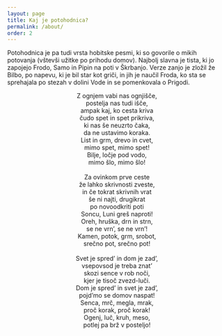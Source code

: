```yaml
---
layout: page
title: Kaj je potohodnica?
permalink: /about/
order: 2
---
```


Potohodnica je pa tudi vrsta hobitske pesmi, ki so govorile o mikih potovanja (vštevši užitke po prihodu domov). Najbolj slavna je tista, ki jo zapojejo Frodo, Samo in Pipin na poti v Škrbanjo. Verze zanjo je zložil že Bilbo, po napevu, ki je bil star kot griči, in jih je naučil Froda, ko sta se sprehajala po stezah v dolini Vode in se pomenkovala o Prigodi.

<p style="text-align: center;">
Z ognjem vabi nas ognjišče, <br/>
postelja nas tudi išče, <br/>
ampak kaj, ko cesta kriva <br/>
čudo spet in spet prikriva, <br/>
ki nas še neuzrto čaka, <br/>
da ne ustavimo koraka. <br/>
List in grm, drevo in cvet, <br/>
mimo spet, mimo spet! <br/>
Bilje, ločje pod vodo, <br/>
mimo šlo, mimo šlo!
<br/><br/>
Za ovinkom prve ceste <br/>
že lahko skrivnosti zveste, <br/>
in če tokrat skrivnih vrat <br/>
še ni najti, drugikrat <br/>
po novoodkriti poti <br/>
Soncu, Luni greš naproti! <br/>
Oreh, hruška, drn in strn, <br/>
se ne vrn’, se ne vrn’! <br/>
Kamen, potok, grm, srobot, <br/>
srečno pot, srečno pot! 
<br/><br/>
Svet je spred’ in dom je zad’, <br/>
vsepovsod je treba znat’ <br/>
skozi sence v rob noči, <br/>
kjer je tisoč zvezd-luči. <br/>
Dom je spred’ in svet je zad’, <br/>
pojd’mo se domov naspat! <br/>
Senca, mrč, megla, mrak, <br/>
proč korak, proč korak! <br/>
Ogenj, luč, kruh, meso, <br/>
potlej pa brž v posteljo!
</p>
